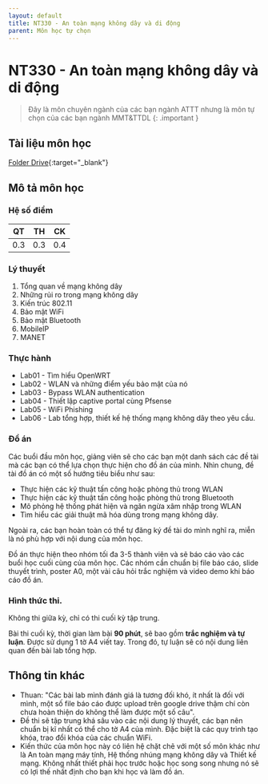 ```yaml
---
layout: default
title: NT330 - An toàn mạng không dây và di động
parent: Môn học tự chọn
---
```


# NT330 - An toàn mạng không dây và di động

> Đây là môn chuyên ngành của các bạn ngành ATTT nhưng là môn tự chọn của các bạn ngành MMT&TTDL
{: .important }

## Tài liệu môn học

[Folder Drive](https://drive.google.com/drive/folders/1jzbRmu7Niwvp2gTDAqGXPAfet1KKOxL_?usp=sharing){:target="_blank"}

## Mô tả môn học

### Hệ số điểm

| QT     | TH  | CK  |
|------|-----|-----|
| <center> 0.3 </center>| <center> 0.3 </center>| <center>0.4</center> |

### Lý thuyết

1. Tổng quan về mạng không dây
2. Những rủi ro trong mạng không dây
3. Kiến trúc 802.11
4. Bảo mật WiFi
5. Bảo mật Bluetooth
6. MobileIP
7. MANET

### Thực hành

- Lab01 - Tìm hiểu OpenWRT
- Lab02 - WLAN và những điểm yếu bảo mật của nó
- Lab03 - Bypass WLAN authentication
- Lab04 - Thiết lập captive portal cùng Pfsense
- Lab05 - WiFi Phishing
- Lab06 - Lab tổng hợp, thiết kế hệ thống mạng không dây theo yêu cầu.

### Đồ án

Các buổi đầu môn học, giảng viên sẽ cho các bạn một danh sách các đề tài mà các bạn có thể lựa chọn thực hiện cho đồ án của mình. Nhìn chung, đề tài đồ án có một số hướng tiêu biểu như sau:

- Thực hiện các kỹ thuật tấn công hoặc phòng thủ trong WLAN
- Thực hiện các kỹ thuật tấn công hoặc phòng thủ trong Bluetooth
- Mô phỏng hệ thống phát hiện và ngăn ngừa xâm nhập trong WLAN
- Tìm hiểu các giải thuật mã hóa dùng trong mạng không dây.

Ngoài ra, các bạn hoàn toàn có thể tự đăng ký đề tài do mình nghĩ ra, miễn là nó phù hợp với nội dung của môn học.

Đồ án thực hiện theo nhóm tối đa 3-5 thành viên và sẽ báo cáo vào các buổi học cuối cùng của môn học. Các nhóm cần chuẩn bị file báo cáo, slide thuyết trình, poster A0, một vài câu hỏi trắc nghiệm và video demo khi báo cáo đồ án.

### Hình thức thi.

Không thi giữa kỳ, chỉ có thi cuối kỳ tập trung.

Bài thi cuối kỳ, thời gian làm bài **90 phút**, sẽ bao gồm **trắc nghiệm và tự luận**. Được sử dụng 1 tờ A4 viết tay. Trong đó, tự luận sẽ có nội dung liên quan đến bài lab tổng hợp.

## Thông tin khác

- Thuan: "Các bài lab mình đánh giá là tương đối khó, ít nhất là đối với mình, một số file báo cáo được upload trên google drive thậm chí còn chưa hoàn thiện do không thể làm được một số câu".
- Đề thi sẽ tập trung khá sâu vào các nội dung lý thuyết, các bạn nên chuẩn bị kĩ nhất có thể cho tờ A4 của mình. Đặc biệt là các quy trình tạo khóa, trao đổi khóa của các chuẩn WiFi.
- Kiến thức của môn học này có liên hệ chặt chẽ với một số môn khác như là An toàn mạng máy tính, Hệ thống nhúng mạng không dây và Thiết kế mạng. Không nhất thiết phải học trước hoặc học song song nhưng nó sẽ có lợi thế nhất định cho bạn khi học và làm đồ án.